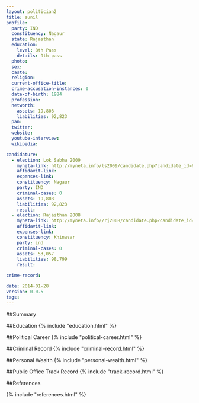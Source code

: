 ```yaml
---
layout: politician2
title: sunil
profile: 
  party: IND
  constituency: Nagaur
  state: Rajasthan
  education: 
    level: 8th Pass
    details: 9th pass
  photo: 
  sex: 
  caste: 
  religion: 
  current-office-title: 
  crime-accusation-instances: 0
  date-of-birth: 1984
  profession: 
  networth: 
    assets: 19,808
    liabilities: 92,823
  pan: 
  twitter: 
  website: 
  youtube-interview: 
  wikipedia: 

candidature: 
  - election: Lok Sabha 2009
    myneta-link: http://myneta.info/ls2009/candidate.php?candidate_id=6307
    affidavit-link: 
    expenses-link: 
    constituency: Nagaur 
    party: IND
    criminal-cases: 0
    assets: 19,808
    liabilities: 92,823
    result:  
  - election: Rajasthan 2008
    myneta-link: http://myneta.info//rj2008/candidate.php?candidate_id=2116
    affidavit-link: 
    expenses-link: 
    constituency: Khinwsar 
    party: ind
    criminal-cases: 0
    assets: 53,057
    liabilities: 98,799
    result:  

crime-record: 

date: 2014-01-28
version: 0.0.5
tags: 
---
```

##Summary


##Education
{% include "education.html" %}


##Political Career
{% include "political-career.html" %}


##Criminal Record
{% include "criminal-record.html" %}


##Personal Wealth
{% include "personal-wealth.html" %}


##Public Office Track Record
{% include "track-record.html" %}


##References


{% include "references.html" %}